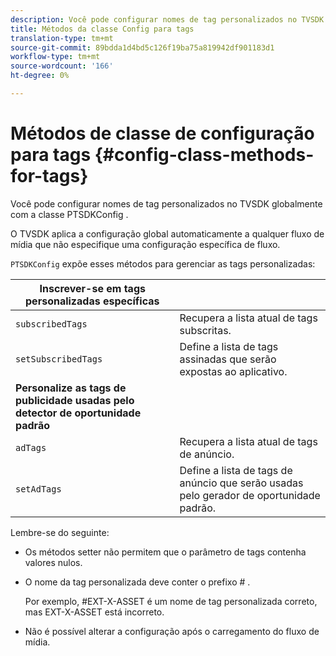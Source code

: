```yaml
---
description: Você pode configurar nomes de tag personalizados no TVSDK globalmente com a classe PTSDKConfig .
title: Métodos da classe Config para tags
translation-type: tm+mt
source-git-commit: 89bdda1d4bd5c126f19ba75a819942df901183d1
workflow-type: tm+mt
source-wordcount: '166'
ht-degree: 0%

---
```



# Métodos de classe de configuração para tags {#config-class-methods-for-tags}

Você pode configurar nomes de tag personalizados no TVSDK globalmente com a classe PTSDKConfig .

O TVSDK aplica a configuração global automaticamente a qualquer fluxo de mídia que não especifique uma configuração específica de fluxo.

`PTSDKConfig` expõe esses métodos para gerenciar as tags personalizadas:

| **Inscrever-se em tags personalizadas específicas** |  |
|---|---|
| `subscribedTags` | Recupera a lista atual de tags subscritas. |
| `setSubscribedTags` | Define a lista de tags assinadas que serão expostas ao aplicativo. |
| **Personalize as tags de publicidade usadas pelo detector de oportunidade padrão** |
| `adTags` | Recupera a lista atual de tags de anúncio. |
| `setAdTags` | Define a lista de tags de anúncio que serão usadas pelo gerador de oportunidade padrão. |


Lembre-se do seguinte:

* Os métodos setter não permitem que o parâmetro de tags contenha valores nulos.
* O nome da tag personalizada deve conter o prefixo # .

   Por exemplo, #EXT-X-ASSET é um nome de tag personalizada correto, mas EXT-X-ASSET está incorreto.
* Não é possível alterar a configuração após o carregamento do fluxo de mídia.